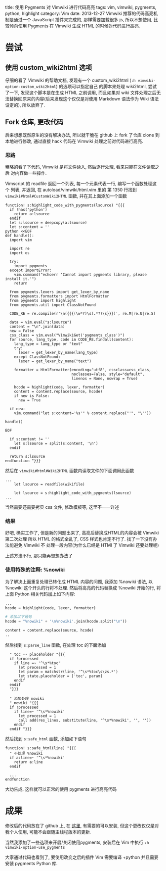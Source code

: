 title: 使用 Pygments 对 Vimwiki 进行代码高亮
tags: vim, vimwiki, pygments, python, highlight
category: Vim
date: 2013-12-27
Vimwiki 推荐的代码高亮机制是通过一个 JavaScript 插件来完成的, 那样需要加载很多 js,
所以不想使用, 比较倾向使用 Pygments 在 Vimwiki 生成 HTML 的时候对代码进行高亮.

# 尝试
## 使用 custom\_wiki2html 选项
仔细的看了 Vimwiki 的帮助文档, 发现有一个 custom\_wiki2html 
(`:h vimwiki-option-custom_wiki2html`) 的选项可以指定自己
的脚本来处理 wiki2html, 尝试了一下, 发现这个脚本是在生成 HTML 之前调用,
而且如果对 wiki 文件处理之后无法替换回原来的内容(后来发现这个仅仅是对使用 Markdown
语法作为 Wiki 语法设定的), 所以放弃了.

## Fork 仓库, 更改代码
后来想想既然原生的没有解决办法, 所以就干脆在 github 上 fork 了仓库
clone 到本地进行修改, 通过直接 hack 代码在 Vimwiki 处理之前对代码进行高亮.


### 思路
粗略的看了下代码, Vimwiki 是将文件读入, 然后逐行处理, 看来只能在文件读取之后
对内容做一些操作.

Vimscript 的 readfile 返回一个列表, 每一个元素代表一行, 编写一个函数处理这个
列表, 并返回, 在 autoload/vimwiki/html.vim 里的 第 1350 行找到
`vimwiki#html#CustomWiki2HTML` 函数, 并在其上面添加一个函数
```vim
function! s:highlight_code_with_pygments(lsource) "{{{
  if !has('python')
    return a:lsource
  endif
  let s:lsource = deepcopy(a:lsource)
  let s:content = ''
python <<EOF
def handle():
  import vim

  import re
  import os

  try:
    import pygments
  except ImportError:
    vim.command("echoerr 'Cannot import pygments library, please install it.'")
    return

  from pygments.lexers import get_lexer_by_name
  from pygments.formatters import HtmlFormatter
  from pygments import highlight
  from pygments.util import ClassNotFound

  CODE_RE = re.compile(r'\n({{{(\w*?)\s(.*?)\s}}})', re.M|re.U|re.S)

  data = vim.eval("s:lsource")
  content = "\n".join(data)
  new = False
  css_class = vim.eval("VimwikiGet('pygments_class')")
  for source, lang_type, code in CODE_RE.findall(content):
    lang_type = lang_type or "text"
    try:
      lexer = get_lexer_by_name(lang_type)
    except ClassNotFound:
      lexer = get_lexer_by_name("text")

    formatter = HtmlFormatter(encoding="utf8", cssclass=css_class,
                              noclasses=False, style="default",
                              linenos = None, nowrap = True)

    hcode = highlight(code, lexer, formatter)
    content = content.replace(source, hcode)
    if new is False:
      new = True

  if new:
    vim.command("let s:content='%s'" % content.replace("'", "\'"))

handle()

EOF

  if s:content != ''
    let s:lsource = split(s:content, '\n')
  endif

  return s:lsource
endfunction "}}}
```
然后在 `vimwiki#html#Wiki2HTML` 函数内读取文件的下面调用此函数
```vim
...
    let lsource = readfile(wikifile)

    let lsource = s:highlight_code_with_pygments(lsource)
...

```
当然需要还需要拷贝 css 文件, 修改模板等, 这里不一一详述

### 结果
好吧, 确实工作了, 但是新的问题出来了, 高亮后替换成HTML的内容会被 Vimwiki 第二次处理
所以 HTML 的格式全乱了,  CSS 样式也肯定不行了. 找了一下没有办法能避免 Vimwiki 不
处理一段内容(为什么已经是 HTMl 了 Vimwiki 还要处理呢)

上述方法不行, 那只能再想想办法了

### 使用特殊的注释: %nowiki
为了解决上面重复处理已转化成 HTML 内容的问题, 我添加 %nowiki 语法,
以 %nowiki 这个开头的行将不处理. 然后将高亮的代码替换成 %nowiki 开始的行,
将上面 Python 相关代码加上如下内容:
```python
...
hcode = highlight(code, lexer, formatter)

# 添加以下语句
hcode = "%nowiki" + '\n%nowiki'.join(hcode.split("\n"))

content = content.replace(source, hcode)
..
```
然后找到 `s:parse_line` 函数, 在处理 toc 的下面添加
```vim
  " toc -- placeholder "{{{
  if !processed
    if line =~ '^\s*%toc'
      let processed = 1
      let param = matchstr(line, '^\s*%toc\s\zs.*')
      let state.placeholder = ['toc', param]
    endif
  endif
  "}}}
  
  " 添加处理 nowiki
  " nowiki "{{{
  if !processed
    if line=~ '^\s*%nowiki'
      let processed = 1
      call add(res_lines, substitute(line, '^\s*%nowiki', '', ''))
    endif
  endif "}}}

```

然后找到 `s:safe_html` 函数, 添加如下语句
```vim
function! s:safe_html(line) "{{{
  " 不处理 %nowiki 
  if a:line=~ '^\s*%nowiki'
    return a:line
  endif

  ...
endfunction
```

大功告成, 这样就可以正常的使用 pygments 进行高亮代码

# 成果
修改后的代码放在了 github 上, 在 [这里](https://github.com/coldnight/vimwiki), 
有需要的可以安装, 但这个更改仅仅是对我个人使用, 可能不会跟随主线程版本的更新.

当然我添加了一些选项来开启/关闭使用pygments, 安装后在 Vim 中执行 `:h vimwiki-option-use_pygments`

大家通过代码也看到了, 要使用改变之后的插件 Vim 需要编译 +python 并且需要安装 pygments Python 库.
